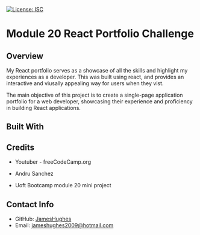 [![License: ISC](https://img.shields.io/badge/License-ISC-blue.svg)](https://opensource.org/licenses/ISC)

# Module 20 React Portfolio Challenge

## Overview
My React portfolio serves as a showcase of all the skills and highlight my experiences as a developer. This was built using react, and provides an interactive and viusally appealing way for users when they vist.

The main objective of this project is to create a single-page application portfolio for a web developer, showcasing their experience and proficiency in building React applications.

## Built With


## Credits

- Youtuber - freeCodeCamp.org

- Andru Sanchez

- Uoft Bootcamp module 20 mini project


## Contact Info 
- GitHub: [JamesHughes](https://github.com/Jameshughes2009)
- Email: jameshughes2009@hotmail.com
